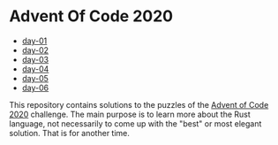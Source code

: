 # Advent Of Code 2020

* [day-01](./day-01/Readme.md)
* [day-02](./day-02/Readme.md)
* [day-03](./day-03/Readme.md)
* [day-04](./day-04/Readme.md)
* [day-05](./day-05/Readme.md)
* [day-06](./day-06/Readme.md)

This repository contains solutions to the puzzles of the [Advent of Code 2020](https://adventofcode.com/2020/) challenge.
The main purpose is to learn more about the Rust language, not necessarily to come up with the "best" or most elegant solution. That is for another time.
